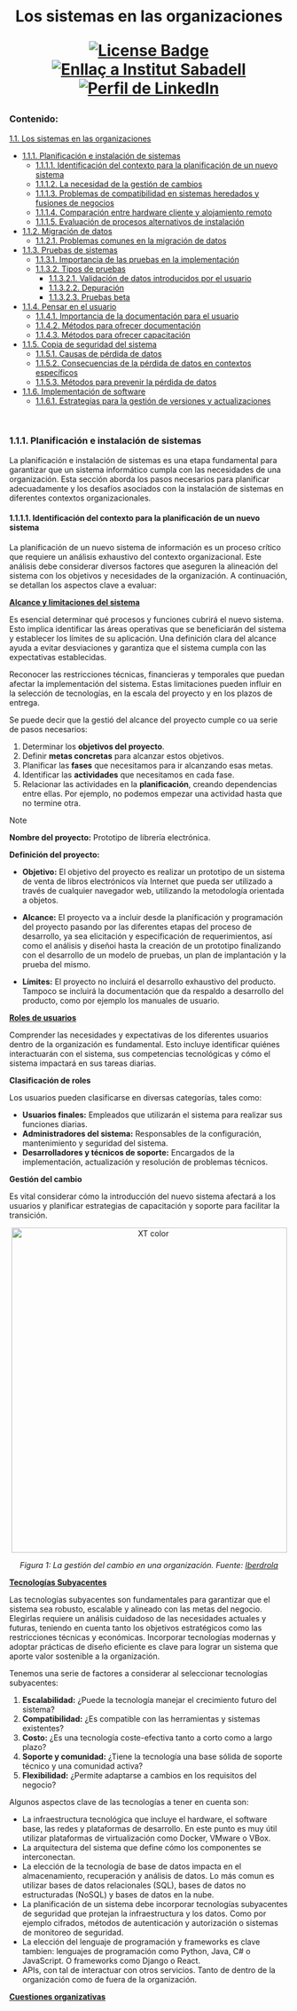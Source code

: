  <h1 align="center">Los sistemas en las organizaciones 
<div align="center">

<a href="https://github.com/victordomgs/Teoria-de-sistemas-i-computacion/blob/main/LICENSE"><img src="https://img.shields.io/github/license/abhisheknaiidu/awesome-github-profile-readme?color=2b9348" alt="License Badge"/></a>
<a href="https://agora.xtec.cat/ies-sabadell/"><img src="https://img.shields.io/badge/Institut%20Sabadell-Centre-%23FFD700" alt="Enllaç a Institut Sabadell"/></a>
<a href="https://www.linkedin.com/in/v%C3%ADctor-garc%C3%ADa-saiz-/"><img src="https://img.shields.io/badge/LinkedIn-Perfil-%230077B5" alt="Perfil de LinkedIn"/></a>
</a>



</div>

### Contenido:
[1.1. Los sistemas en las organizaciones](#11-los-sistemas-en-las-organizaciones)
  - [1.1.1. Planificación e instalación de sistemas](#111-planificación-e-instalación-de-sistemas)
    - [1.1.1.1. Identificación del contexto para la planificación de un nuevo sistema](#1111-identificación-del-contexto-para-la-planificación-de-un-nuevo-sistema)
    - [1.1.1.2. La necesidad de la gestión de cambios](#1112-la-necesidad-de-la-gestión-de-cambios)
    - [1.1.1.3. Problemas de compatibilidad en sistemas heredados y fusiones de negocios](#1113-problemas-de-compatibilidad-en-sistemas-heredados-y-fusiones-de-negocios)
    - [1.1.1.4. Comparación entre hardware cliente y alojamiento remoto](#1114-comparación-entre-hardware-cliente-y-alojamiento-remoto)
    - [1.1.1.5. Evaluación de procesos alternativos de instalación](#1115-evaluación-de-procesos-alternativos-de-instalación)
  - [1.1.2. Migración de datos](#12-migración-de-datos)
    - [1.1.2.1. Problemas comunes en la migración de datos](#121-problemas-comunes-en-la-migración-de-datos)
  - [1.1.3. Pruebas de sistemas](#13-pruebas-de-sistemas)
    - [1.1.3.1. Importancia de las pruebas en la implementación](#131-importancia-de-las-pruebas-en-la-implementación)
    - [1.1.3.2. Tipos de pruebas](#132-tipos-de-pruebas)
      - [1.1.3.2.1. Validación de datos introducidos por el usuario](#1321-validación-de-datos-introducidos-por-el-usuario)
      - [1.1.3.2.2. Depuración](#1322-depuración)
      - [1.1.3.2.3. Pruebas beta](#1323-pruebas-beta)
  - [1.1.4. Pensar en el usuario](#14-pensar-en-el-usuario)
    - [1.1.4.1. Importancia de la documentación para el usuario](#141-importancia-de-la-documentación-para-el-usuario)
    - [1.1.4.2. Métodos para ofrecer documentación](#142-métodos-para-ofrecer-documentación)
    - [1.1.4.3. Métodos para ofrecer capacitación](#143-métodos-para-ofrecer-capacitación)
  - [1.1.5. Copia de seguridad del sistema](#15-copia-de-seguridad-del-sistema)
    - [1.1.5.1. Causas de pérdida de datos](#151-causas-de-pérdida-de-datos)
    - [1.1.5.2. Consecuencias de la pérdida de datos en contextos específicos](#152-consecuencias-de-la-pérdida-de-datos-en-contextos-específicos)
    - [1.1.5.3. Métodos para prevenir la pérdida de datos](#153-métodos-para-prevenir-la-pérdida-de-datos)
  - [1.1.6. Implementación de software](#16-implementación-de-software)
    - [1.1.6.1. Estrategias para la gestión de versiones y actualizaciones](#161-estrategias-para-la-gestión-de-versiones-y-actualizaciones)

<br>

### 1.1.1. Planificación e instalación de sistemas

La planificación e instalación de sistemas es una etapa fundamental para garantizar que un sistema informático cumpla con las necesidades de una organización. Esta sección aborda los pasos necesarios para planificar adecuadamente y los desafíos asociados con la instalación de sistemas en diferentes contextos organizacionales.

#### 1.1.1.1. Identificación del contexto para la planificación de un nuevo sistema
La planificación de un nuevo sistema de información es un proceso crítico que requiere un análisis exhaustivo del contexto organizacional. Este análisis debe considerar diversos factores que aseguren la alineación del sistema con los objetivos y necesidades de la organización. A continuación, se detallan los aspectos clave a evaluar:

<ins>**Alcance y limitaciones del sistema**</ins>

Es esencial determinar qué procesos y funciones cubrirá el nuevo sistema. Esto implica identificar las áreas operativas que se beneficiarán del sistema y establecer los límites de su aplicación. Una definición clara del alcance ayuda a evitar desviaciones y garantiza que el sistema cumpla con las expectativas establecidas.

Reconocer las restricciones técnicas, financieras y temporales que puedan afectar la implementación del sistema. Estas limitaciones pueden influir en la selección de tecnologías, en la escala del proyecto y en los plazos de entrega.

Se puede decir que la gestió del alcance del proyecto cumple co ua serie de pasos necesarios: 
1. Determinar los **objetivos del proyecto**.
2. Definir **metas concretas** para alcanzar estos objetivos.
3. Planificar las **fases** que necesitamos para ir alcanzando esas metas.
4. Identificar las **actividades** que necesitamos en cada fase.
5. Relacionar las actividades en la **planificación**, creando dependencias entre ellas. Por ejemplo, no podemos empezar una actividad hasta que no termine otra.

> [!NOTE]
> **Nombre del proyecto:** Prototipo de librería electrónica.
> 
> **Definición del proyecto:**
> 
> - **Objetivo:** El objetivo del proyecto es realizar un prototipo de un sistema de venta de libros electrónicos vía Internet que pueda ser utilizado a través de cualquier navegador web, utilizando la metodología orientada a objetos.
> 
> - **Alcance:** El proyecto va a incluir desde la planificación y programación del proyecto pasando por las diferentes etapas del proceso de desarrollo, ya sea elicitación y especificación de requerimientos, así como el análisis y diseñoi hasta la creación de un prototipo finalizando con el desarrollo de un modelo de pruebas, un plan de implantación y la prueba del mismo.
> 
> - **Límites:** El proyecto no incluirá el desarrollo exhaustivo del producto. Tampoco se incluirá la documentación que da respaldo a desarrollo del producto, como por ejemplo los manuales de usuario.

<ins>**Roles de usuarios**</ins>

Comprender las necesidades y expectativas de los diferentes usuarios dentro de la organización es fundamental. Esto incluye identificar quiénes interactuarán con el sistema, sus competencias tecnológicas y cómo el sistema impactará en sus tareas diarias.

**Clasificación de roles**

Los usuarios pueden clasificarse en diversas categorías, tales como:

- **Usuarios finales:** Empleados que utilizarán el sistema para realizar sus funciones diarias.
- **Administradores del sistema:** Responsables de la configuración, mantenimiento y seguridad del sistema.
- **Desarrolladores y técnicos de soporte:** Encargados de la implementación, actualización y resolución de problemas técnicos.

**Gestión del cambio**

Es vital considerar cómo la introducción del nuevo sistema afectará a los usuarios y planificar estrategias de capacitación y soporte para facilitar la transición.

  <div style="text-align: center;">
  <img src="https://github.com/victordomgs/Teoria-de-sistemas-i-computacion/blob/main/images/Figura%201.%20Los%20sistemas%20en%20las%20organizaciones.jpg" alt="XT color" width="497" height="586"/>
  <p><em>Figura 1: La gestión del cambio en una organización. Fuente: <a href="https://www.iberdrola.com/talento/que-es-gestion-del-cambio">Iberdrola</a></em></p>
  </div>

<ins>**Tecnologías Subyacentes**</ins>

Las tecnologías subyacentes son fundamentales para garantizar que el sistema sea robusto, escalable y alineado con las metas del negocio. Elegirlas requiere un análisis cuidadoso de las necesidades actuales y futuras, teniendo en cuenta tanto los objetivos estratégicos como las restricciones técnicas y económicas. Incorporar tecnologías modernas y adoptar prácticas de diseño eficiente es clave para lograr un sistema que aporte valor sostenible a la organización.

Tenemos una serie de factores a considerar al seleccionar tecnologías subyacentes:
1. **Escalabilidad:** ¿Puede la tecnología manejar el crecimiento futuro del sistema?
2. **Compatibilidad:** ¿Es compatible con las herramientas y sistemas existentes?
3. **Costo:** ¿Es una tecnología coste-efectiva tanto a corto como a largo plazo?
4. **Soporte y comunidad:** ¿Tiene la tecnología una base sólida de soporte técnico y una comunidad activa?
5. **Flexibilidad:** ¿Permite adaptarse a cambios en los requisitos del negocio?

Algunos aspectos clave de las tecnologías a tener en cuenta son: 

- La infraestructura tecnológica que incluye el hardware, el software base, las redes y plataformas de desarrollo. En este punto es muy útil utilizar plataformas de virtualización como Docker, VMware o VBox.
- La arquitectura del sistema que define cómo los componentes se interconectan.
- La elección de la tecnología de base de datos impacta en el almacenamiento, recuperación y análisis de datos. Lo más comun es utilizar bases de datos relacionales (SQL), bases de datos no estructuradas (NoSQL) y bases de datos en la nube.
- La planificación de un sistema debe incorporar tecnologías subyacentes de seguridad que protejan la infraestructura y los datos. Como por ejemplo cifrados, métodos de autenticación y autorización o sistemas de monitoreo de seguridad.
- La elección del lenguaje de programación y frameworks es clave tambien: lenguajes de programación como Python, Java, C# o JavaScript. O frameworks como Django o React.
- APIs, con tal de interactuar con otros servicios. Tanto de dentro de la organización como de fuera de la organización.
  
<ins>**Cuestiones organizativas**</ins>

